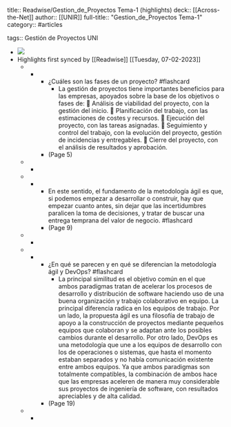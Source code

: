 title:: Readwise/Gestion_de_Proyectos Tema-1 (highlights)
deck:: [[Across-the-Net]]
author:: [[UNIR]]
full-title:: "Gestion_de_Proyectos Tema-1"
category:: #articles

tags:: Gestión de Proyectos UNI

- ![](https://readwise-assets.s3.amazonaws.com/media/uploaded_book_covers/profile_22942/6b07b978-33cd-43b7-989e-c7b85369b95e.jpg)
- Highlights first synced by [[Readwise]] [[Tuesday, 07-02-2023]]
	- -
		- ¿Cuáles son las fases de un proyecto? #flashcard
			- La gestión de proyectos tiene importantes beneficios para las empresas, apoyados sobre la base de los objetivos o fases de:   Análisis de viabilidad del proyecto, con la gestión del inicio.   Planificación del trabajo, con las estimaciones de costes y recursos.   Ejecución del proyecto, con las tareas asignadas.   Seguimiento  y  control  del  trabajo,  con  la  evolución  del  proyecto,  gestión  de incidencias y entregables.   Cierre del proyecto, con el análisis de resultados y aprobación.
		- (Page 5)
	- -
	- -
		- En este sentido, el fundamento de la metodología ágil es que, si podemos empezar a desarrollar  o  construir,  hay  que  empezar  cuanto  antes,  sin  dejar  que las incertidumbres  paralicen  la  toma  de  decisiones,  y  tratar  de  buscar  una  entrega temprana del valor de negocio. #flashcard
		- (Page 9)
	- -
	- -
		- ¿En qué se parecen y en qué se diferencian la metodología ágil y DevOps? #flashcard
			- La principal similitud es el objetivo común en el que ambos paradigmas tratan de acelerar los procesos de desarrollo y distribución de software haciendo uso de una buena organización y trabajo colaborativo en equipo. La principal diferencia radica en los equipos de trabajo. Por un lado, la propuesta ágil  es  una  filosofía  de  trabajo  de  apoyo  a  la  construcción  de  proyectos  mediante pequeños equipos que colaboran y se adaptan ante los posibles cambios durante el desarrollo.  Por  otro  lado,  DevOps  es  una  metodología  que  une  a  los  equipos  de desarrollo  con  los  de  operaciones  o  sistemas,  que  hasta  el  momento  estaban separados y no había comunicación existente entre ambos equipos. Ya que ambos paradigmas son totalmente compatibles,  la combinación de  ambos hace  que  las  empresas  aceleren  de  manera  muy  considerable  sus  proyectos  de ingeniería de software, con resultados apreciables y de alta calidad.
		- (Page 19)
	- -